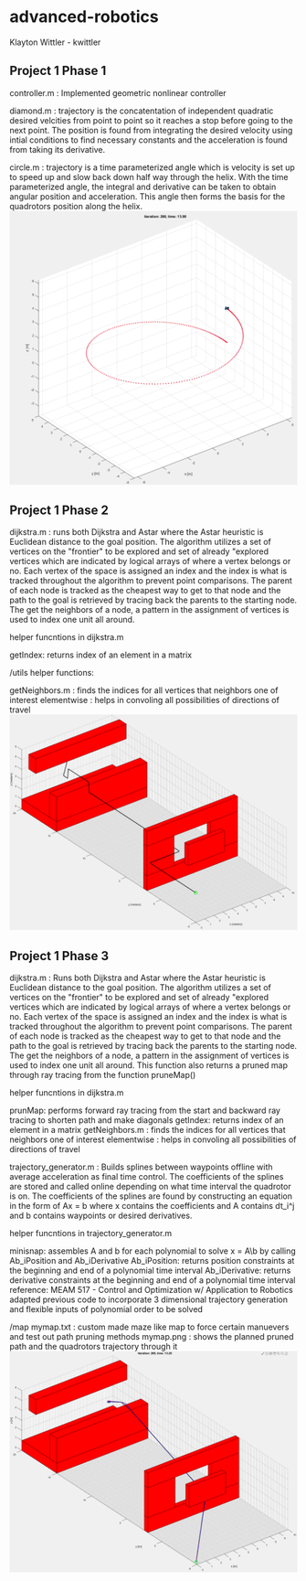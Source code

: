 # advanced-robotics

Klayton Wittler - kwittler

## Project 1 Phase 1

controller.m : Implemented geometric nonlinear controller

diamond.m : trajectory is the concatentation of independent quadratic desired velcities from point to point so it reaches a stop before going to the next point. The position is found from integrating the desired velocity using intial conditions to find necessary constants and the acceleration is found from taking its derivative.

circle.m : trajectory is a time parameterized angle which is velocity is set up to speed up and slow back down half way through the helix. With the time parameterized angle, the integral and derivative can be taken to obtain angular position and acceleration. This angle then forms the basis for the quadrotors position along the helix.
![](images/project1_phase1_circleTraj.PNG)

## Project 1 Phase 2

dijkstra.m : runs both Dijkstra and Astar where the Astar heuristic is Euclidean distance to the goal position. The algorithm utilizes a set of vertices on the "frontier" to be explored and set of already "explored vertices which are indicated by logical arrays of where a vertex belongs or no. Each vertex of the space is assigned an index and the index is what is tracked throughout the algorithm to prevent point comparisons. The parent of each node is tracked as the cheapest way to get to that node and the path to the goal is retrieved by tracing back the parents to the starting node. The get the neighbors of a node, a pattern in the assignment of vertices is used to index one unit all around.

helper funcntions in dijkstra.m

getIndex: returns index of an element in a matrix

/utils helper functions:

getNeighbors.m : finds the indices for all vertices that neighbors one of interest
elementwise : helps in convoling all possibilities of directions of travel
![](images/project1_phase2_pathplan.PNG)

## Project 1 Phase 3

dijkstra.m : Runs both Dijkstra and Astar where the Astar heuristic is Euclidean distance to the goal position. The algorithm utilizes a set of vertices on the "frontier" to be explored and set of already "explored vertices which are indicated by logical arrays of where a vertex belongs or no. Each vertex of the space is assigned an index and the index is what is tracked throughout the algorithm to prevent point comparisons. The parent of each node is tracked as the cheapest way to get to that node and the path to the goal is retrieved by tracing back the parents to the starting node. The get the neighbors of a node, a pattern in the assignment of vertices is used to index one unit all around. This function also returns a pruned map through ray tracing from the function pruneMap()

helper funcntions in dijkstra.m

prunMap: performs forward ray tracing from the start and backward ray tracing to shorten path and make diagonals
getIndex: returns index of an element in a matrix
getNeighbors.m : finds the indices for all vertices that neighbors one of interest
elementwise : helps in convoling all possibilities of directions of travel

trajectory_generator.m : Builds splines between waypoints offline with average acceleration as final time control. The coefficients of the splines are stored and called online depending on what time interval the quadrotor is on. The coefficients of the splines are found by constructing an equation in the form of Ax = b where x contains the coefficients and A contains dt_i^j and b contains waypoints or desired derivatives.

helper funcntions in trajectory_generator.m

minisnap: assembles A and b for each polynomial to solve x = A\b by calling Ab_iPosition and Ab_iDerivative
Ab_iPosition: returns position constraints at the beginning and end of a polynomial time interval
Ab_iDerivative: returns derivative constraints at the beginning and end of a polynomial time interval
	reference: MEAM 517 - Control and Optimization w/ Application to Robotics
		adapted previous code to incorporate 3 dimensional trajectory generation and flexible inputs of polynomial order to be solved


/map
mymap.txt : custom made maze like map to force certain manuevers and test out path pruning methods
mymap.png : shows the planned pruned path and the quadrotors trajectory through it
![](images/project1_phase3.PNG)
